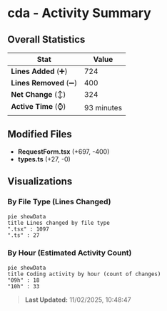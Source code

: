 # cda - Activity Summary 

## Overall Statistics

| Stat                   | Value                                                             |
| ---------------------- | ----------------------------------------------------------------- |
| **Lines Added** (➕)   | 724                                          |
| **Lines Removed** (➖) | 400                                        |
| **Net Change** (↕)    | 324                |
| **Active Time** (⌚)   | 93 minutes |


## Modified Files
- **RequestForm.tsx** (+697, -400)
- **types.ts** (+27, -0)

## Visualizations

### By File Type (Lines Changed)

```mermaid
pie showData
title Lines changed by file type
".tsx" : 1097
".ts" : 27
```

### By Hour (Estimated Activity Count)

```mermaid
pie showData
title Coding activity by hour (count of changes)
"09h" : 18
"10h" : 33
```


> **Last Updated:** 11/02/2025, 10:48:47